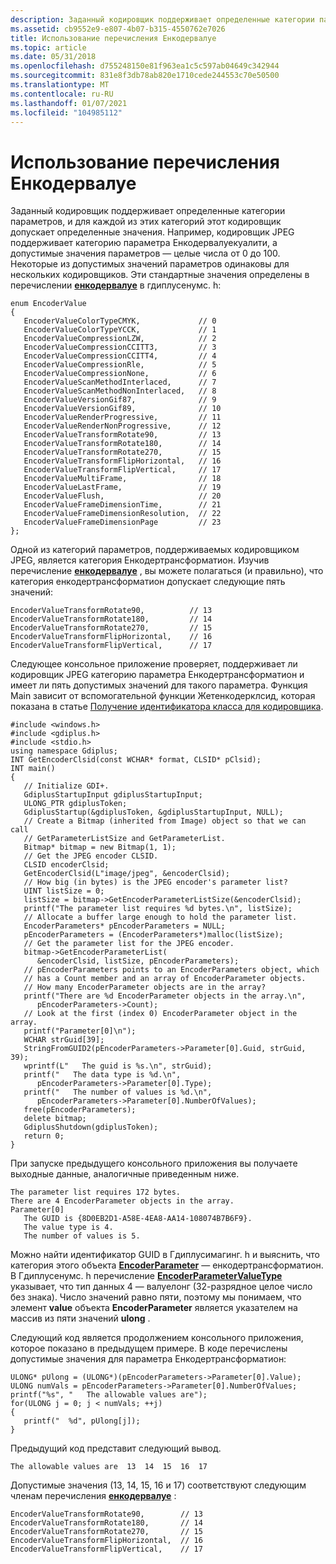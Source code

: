 ```yaml
---
description: Заданный кодировщик поддерживает определенные категории параметров, и для каждой из этих категорий этот кодировщик допускает определенные значения.
ms.assetid: cb9552e9-e807-4b07-b315-4550762e7026
title: Использование перечисления Енкодервалуе
ms.topic: article
ms.date: 05/31/2018
ms.openlocfilehash: d755248150e81f963ea1c5c597ab04649c342944
ms.sourcegitcommit: 831e8f3db78ab820e1710cede244553c70e50500
ms.translationtype: MT
ms.contentlocale: ru-RU
ms.lasthandoff: 01/07/2021
ms.locfileid: "104985112"
---
```

# <a name="using-the-encodervalue-enumeration"></a>Использование перечисления Енкодервалуе

Заданный кодировщик поддерживает определенные категории параметров, и для каждой из этих категорий этот кодировщик допускает определенные значения. Например, кодировщик JPEG поддерживает категорию параметра Енкодервалуекуалити, а допустимые значения параметров — целые числа от 0 до 100. Некоторые из допустимых значений параметров одинаковы для нескольких кодировщиков. Эти стандартные значения определены в перечислении [**енкодервалуе**](/windows/desktop/api/Gdiplusenums/ne-gdiplusenums-encodervalue) в гдиплусенумс. h:


```
enum EncoderValue
{
   EncoderValueColorTypeCMYK,             // 0
   EncoderValueColorTypeYCCK,             // 1
   EncoderValueCompressionLZW,            // 2
   EncoderValueCompressionCCITT3,         // 3
   EncoderValueCompressionCCITT4,         // 4
   EncoderValueCompressionRle,            // 5
   EncoderValueCompressionNone,           // 6
   EncoderValueScanMethodInterlaced,      // 7
   EncoderValueScanMethodNonInterlaced,   // 8
   EncoderValueVersionGif87,              // 9
   EncoderValueVersionGif89,              // 10
   EncoderValueRenderProgressive,         // 11
   EncoderValueRenderNonProgressive,      // 12
   EncoderValueTransformRotate90,         // 13
   EncoderValueTransformRotate180,        // 14
   EncoderValueTransformRotate270,        // 15
   EncoderValueTransformFlipHorizontal,   // 16
   EncoderValueTransformFlipVertical,     // 17
   EncoderValueMultiFrame,                // 18
   EncoderValueLastFrame,                 // 19
   EncoderValueFlush,                     // 20
   EncoderValueFrameDimensionTime,        // 21
   EncoderValueFrameDimensionResolution,  // 22
   EncoderValueFrameDimensionPage         // 23
};
```



Одной из категорий параметров, поддерживаемых кодировщиком JPEG, является категория Енкодертрансформатион. Изучив перечисление [**енкодервалуе**](/windows/desktop/api/Gdiplusenums/ne-gdiplusenums-encodervalue) , вы можете полагаться (и правильно), что категория енкодертрансформатион допускает следующие пять значений:


```
EncoderValueTransformRotate90,          // 13
EncoderValueTransformRotate180,         // 14
EncoderValueTransformRotate270,         // 15
EncoderValueTransformFlipHorizontal,    // 16
EncoderValueTransformFlipVertical,      // 17
```



Следующее консольное приложение проверяет, поддерживает ли кодировщик JPEG категорию параметра Енкодертрансформатион и имеет ли пять допустимых значений для такого параметра. Функция Main зависит от вспомогательной функции Жетенкодерклсид, которая показана в статье [Получение идентификатора класса для кодировщика](-gdiplus-retrieving-the-class-identifier-for-an-encoder-use.md).


```
#include <windows.h>
#include <gdiplus.h>
#include <stdio.h>
using namespace Gdiplus;
INT GetEncoderClsid(const WCHAR* format, CLSID* pClsid);
INT main()
{
   // Initialize GDI+.
   GdiplusStartupInput gdiplusStartupInput;
   ULONG_PTR gdiplusToken;
   GdiplusStartup(&gdiplusToken, &gdiplusStartupInput, NULL);
   // Create a Bitmap (inherited from Image) object so that we can call
   // GetParameterListSize and GetParameterList.
   Bitmap* bitmap = new Bitmap(1, 1);
   // Get the JPEG encoder CLSID.
   CLSID encoderClsid;
   GetEncoderClsid(L"image/jpeg", &encoderClsid);
   // How big (in bytes) is the JPEG encoder's parameter list?
   UINT listSize = 0; 
   listSize = bitmap->GetEncoderParameterListSize(&encoderClsid);
   printf("The parameter list requires %d bytes.\n", listSize);
   // Allocate a buffer large enough to hold the parameter list.
   EncoderParameters* pEncoderParameters = NULL;
   pEncoderParameters = (EncoderParameters*)malloc(listSize);
   // Get the parameter list for the JPEG encoder.
   bitmap->GetEncoderParameterList(
      &encoderClsid, listSize, pEncoderParameters);
   // pEncoderParameters points to an EncoderParameters object, which
   // has a Count member and an array of EncoderParameter objects.
   // How many EncoderParameter objects are in the array?
   printf("There are %d EncoderParameter objects in the array.\n", 
      pEncoderParameters->Count);
   // Look at the first (index 0) EncoderParameter object in the array.
   printf("Parameter[0]\n");
   WCHAR strGuid[39];
   StringFromGUID2(pEncoderParameters->Parameter[0].Guid, strGuid, 39);
   wprintf(L"   The guid is %s.\n", strGuid);
   printf("   The data type is %d.\n", 
      pEncoderParameters->Parameter[0].Type);
   printf("   The number of values is %d.\n",
      pEncoderParameters->Parameter[0].NumberOfValues);
   free(pEncoderParameters);
   delete bitmap;
   GdiplusShutdown(gdiplusToken);
   return 0;
}
```



При запуске предыдущего консольного приложения вы получаете выходные данные, аналогичные приведенным ниже.


```
The parameter list requires 172 bytes.
There are 4 EncoderParameter objects in the array.
Parameter[0]
   The GUID is {8D0EB2D1-A58E-4EA8-AA14-108074B7B6F9}.
   The value type is 4.
   The number of values is 5.
```



Можно найти идентификатор GUID в Гдиплусимагинг. h и выяснить, что категория этого объекта [**EncoderParameter**](/windows/win32/api/gdiplusimaging/nl-gdiplusimaging-encoderparameter) — енкодертрансформатион. В Гдиплусенумс. h перечисление [**EncoderParameterValueType**](/windows/desktop/api/Gdiplusenums/ne-gdiplusenums-encoderparametervaluetype) указывает, что тип данных 4 — валуелонг (32-разрядное целое число без знака). Число значений равно пяти, поэтому мы понимаем, что элемент **value** объекта **EncoderParameter** является указателем на массив из пяти значений **ulong** .

Следующий код является продолжением консольного приложения, которое показано в предыдущем примере. В коде перечислены допустимые значения для параметра Енкодертрансформатион:


```
ULONG* pUlong = (ULONG*)(pEncoderParameters->Parameter[0].Value);
ULONG numVals = pEncoderParameters->Parameter[0].NumberOfValues;
printf("%s", "   The allowable values are");
for(ULONG j = 0; j < numVals; ++j)
{
   printf("  %d", pUlong[j]);
}
```



Предыдущий код представит следующий вывод.


```
The allowable values are  13  14  15  16  17
```



Допустимые значения (13, 14, 15, 16 и 17) соответствуют следующим членам перечисления [**енкодервалуе**](/windows/desktop/api/Gdiplusenums/ne-gdiplusenums-encodervalue) :


```
EncoderValueTransformRotate90,        // 13
EncoderValueTransformRotate180,       // 14
EncoderValueTransformRotate270,       // 15
EncoderValueTransformFlipHorizontal,  // 16
EncoderValueTransformFlipVertical,    // 17
```



 

 

